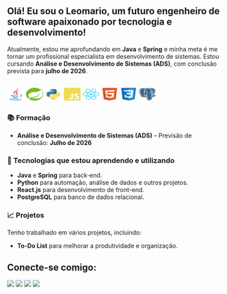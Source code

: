 ## Olá! Eu sou o Leomario, um futuro engenheiro de software apaixonado por tecnologia e desenvolvimento!

Atualmente, estou me aprofundando em **Java** e **Spring** e minha meta é me tornar um profissional especialista em desenvolvimento de sistemas. Estou cursando **Análise e Desenvolvimento de Sistemas (ADS)**, com conclusão prevista para **julho de 2026**.

<div style="display: inline_block"><br>
  <img align="center" alt="Java" height="30" width="40" src="https://raw.githubusercontent.com/devicons/devicon/master/icons/java/java-original.svg">
  <img align="center" alt="Spring" height="30" width="40" src="https://raw.githubusercontent.com/devicons/devicon/master/icons/spring/spring-original.svg">
  <img align="center" alt="Python" height="30" width="40" src="https://raw.githubusercontent.com/devicons/devicon/master/icons/python/python-original.svg">
  <img align="center" alt="Javascript" height="30" width="40" src="https://raw.githubusercontent.com/devicons/devicon/master/icons/javascript/javascript-plain.svg">
  <img align="center" alt="React" height="30" width="40" src="https://raw.githubusercontent.com/devicons/devicon/master/icons/react/react-original.svg">
  <img align="center" alt="HTML" height="30" width="40" src="https://raw.githubusercontent.com/devicons/devicon/master/icons/html5/html5-original.svg">
  <img align="center" alt="CSS" height="30" width="40" src="https://raw.githubusercontent.com/devicons/devicon/master/icons/css3/css3-original.svg">
  <img align="center" alt="PostgreSQL" height="30" width="40" src="https://raw.githubusercontent.com/devicons/devicon/master/icons/postgresql/postgresql-original.svg">
</div>

##

### 📚 Formação
- **Análise e Desenvolvimento de Sistemas (ADS)** – Previsão de conclusão: **Julho de 2026**

### 🔧 Tecnologias que estou aprendendo e utilizando
- **Java** e **Spring** para back-end.
- **Python** para automação, análise de dados e outros projetos.
- **React.js** para desenvolvimento de front-end.
- **PostgreSQL** para banco de dados relacional.

### 📈 Projetos
Tenho trabalhado em vários projetos, incluindo:
- **To-Do List** para melhorar a produtividade e organização.

## Conecte-se comigo:

<div>
  <a href="https://www.linkedin.com/in/leomario" target="_blank"><img src="https://img.shields.io/badge/-LinkedIn-%230077B5?style=for-the-badge&logo=linkedin&logoColor=white" target="_blank"></a>
  <a href="mailto:leomario@example.com"><img src="https://img.shields.io/badge/-Gmail-%23333?style=for-the-badge&logo=gmail&logoColor=white" target="_blank"></a>
  <a href="https://github.com/Leomaario" target="_blank"><img src="https://img.shields.io/badge/-GitHub-%23121011?style=for-the-badge&logo=github&logoColor=white" target="_blank"></a>
  <a href="https://www.twitch.tv/leomaario" target="_blank"><img src="https://img.shields.io/badge/Twitch-9146FF?style=for-the-badge&logo=twitch&logoColor=white" target="_blank"></a>
</div>
